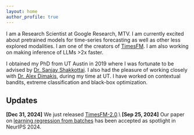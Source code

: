 ```yaml
---
layout: home
author_profile: true
---
```


I am a Research Scientist at Google Research, MTV. I am currently excited about pretrained models for time-series forecasting as well as other less explored modalities. I am one of the creators of [TimesFM](https://github.com/google-research/timesfm). I am also working on making inference of LLMs >2x faster.

I obtained my PhD from UT Austin in 2019 where I was fortunate to be advised by [Dr. Sanjay Shakkottai](http://users.ece.utexas.edu/~shakkott/Sanjay_Shakkottai/Contact.html). I also had the pleasure of working closely with [Dr. Alex Dimakis](http://users.ece.utexas.edu/~dimakis/), during my time at UT. I have worked on contextual bandits, extreme classification and black-box optimization.



## Updates

**[Dec 31, 2024]** We just released [TimesFM-2.0](https://huggingface.co/collections/google/timesfm-release-66e4be5fdb56e960c1e482a6).\\
**[Sep 25, 2024]** Our paper on [learning regression from batches](https://arxiv.org/pdf/2309.01973) has been accepted as spotlight in NeurIPS 2024.